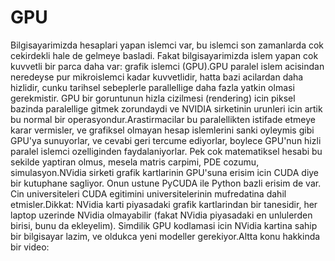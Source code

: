 # GPU

Bilgisayarimizda hesaplari yapan islemci var, bu islemci son
zamanlarda cok cekirdekli hale de gelmeye basladi. Fakat
bilgisayarimizda islem yapan cok kuvvetli bir parca daha var: grafik
islemci (GPU).GPU paralel islem acisindan neredeyse pur mikroislemci
kadar kuvvetlidir, hatta bazi acilardan daha hizlidir, cunku tarihsel
sebeplerle parallellige daha fazla yatkin olmasi gerekmistir. GPU bir
goruntunun hizla cizilmesi (rendering) icin piksel bazinda paralellige
gitmek zorundaydi ve NVIDIA sirketinin urunleri icin artik bu normal
bir operasyondur.Arastirmacilar bu paralellikten istifade etmeye karar
vermisler, ve grafiksel olmayan hesap islemlerini sanki oyleymis gibi
GPU'ya sunuyorlar, ve cevabi geri tercume ediyorlar, boylece GPU'nun
hizli paralel islemci ozelliginden faydalaniyorlar. Pek cok
matematiksel hesabi bu sekilde yaptiran olmus, mesela matris carpimi,
PDE cozumu, simulasyon.NVidia sirketi grafik kartlarinin GPU'suna
erisim icin CUDA diye bir kutuphane sagliyor. Onun ustune PyCUDA ile
Python bazli erisim de var. Cin universiteleri CUDA egitimini
universitelerinin mufredatina dahil etmisler.Dikkat: NVidia karti
piyasadaki grafik kartlarindan bir tanesidir, her laptop uzerinde
NVidia olmayabilir (fakat NVidia piyasadaki en unlulerden birisi, bunu
da ekleyelim). Simdilik GPU kodlamasi icin NVidia kartina sahip bir
bilgisayar lazim, ve oldukca yeni modeller gerekiyor.Altta konu
hakkinda bir video:

